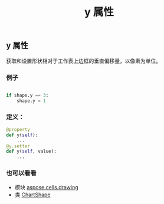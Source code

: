 ﻿---
title: y 属性
second_title: Aspose.Cells for Python via .NET API 参考资料
description:
type: docs
weight: 1240
url: /zh/python-net/aspose.cells.drawing/chartshape/y/
is_root: false
---
## y 属性

获取和设置形状相对于工作表上边框的垂直偏移量，以像素为单位。

### 例子

```python

if shape.y == 3:
    shape.y = 1

```
### 定义：
```python
@property
def y(self):
    ...
@y.setter
def y(self, value):
    ...
```

### 也可以看看
* 模块 [aspose.cells.drawing](../../)
* 类 [ChartShape](/cells/zh/python-net/aspose.cells.drawing/chartshape)
